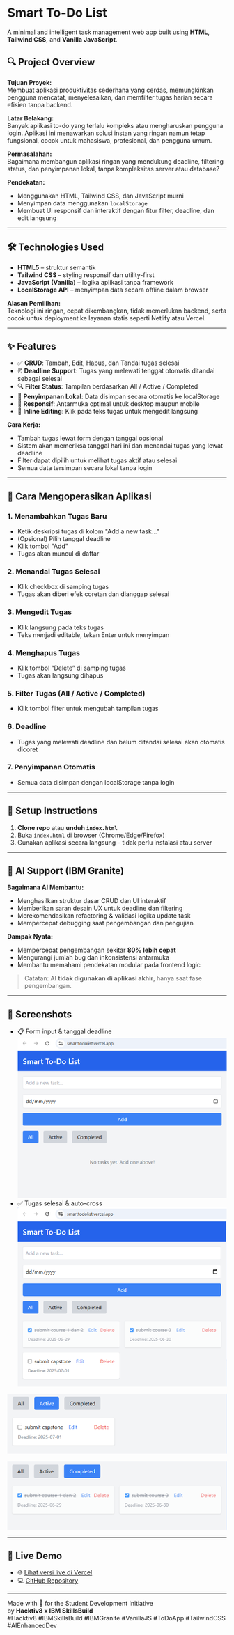 # Smart To-Do List

A minimal and intelligent task management web app built using **HTML**, **Tailwind CSS**, and **Vanilla JavaScript**.

## 🔍 Project Overview

**Tujuan Proyek:**  
Membuat aplikasi produktivitas sederhana yang cerdas, memungkinkan pengguna mencatat, menyelesaikan, dan memfilter tugas harian secara efisien tanpa backend.

**Latar Belakang:**  
Banyak aplikasi to-do yang terlalu kompleks atau mengharuskan pengguna login. Aplikasi ini menawarkan solusi instan yang ringan namun tetap fungsional, cocok untuk mahasiswa, profesional, dan pengguna umum.

**Permasalahan:**  
Bagaimana membangun aplikasi ringan yang mendukung deadline, filtering status, dan penyimpanan lokal, tanpa kompleksitas server atau database?

**Pendekatan:**  
- Menggunakan HTML, Tailwind CSS, dan JavaScript murni  
- Menyimpan data menggunakan `localStorage`  
- Membuat UI responsif dan interaktif dengan fitur filter, deadline, dan edit langsung

---

## 🛠 Technologies Used

- **HTML5** – struktur semantik
- **Tailwind CSS** – styling responsif dan utility-first
- **JavaScript (Vanilla)** – logika aplikasi tanpa framework
- **LocalStorage API** – menyimpan data secara offline dalam browser

**Alasan Pemilihan:**  
Teknologi ini ringan, cepat dikembangkan, tidak memerlukan backend, serta cocok untuk deployment ke layanan statis seperti Netlify atau Vercel.

---

## ✨ Features

- ✅ **CRUD**: Tambah, Edit, Hapus, dan Tandai tugas selesai
- ⏰ **Deadline Support**: Tugas yang melewati tenggat otomatis ditandai sebagai selesai
- 🔍 **Filter Status**: Tampilan berdasarkan All / Active / Completed
- 💾 **Penyimpanan Lokal**: Data disimpan secara otomatis ke localStorage
- 📱 **Responsif**: Antarmuka optimal untuk desktop maupun mobile
- 🧠 **Inline Editing**: Klik pada teks tugas untuk mengedit langsung

**Cara Kerja:**  
- Tambah tugas lewat form dengan tanggal opsional  
- Sistem akan memeriksa tanggal hari ini dan menandai tugas yang lewat deadline  
- Filter dapat dipilih untuk melihat tugas aktif atau selesai  
- Semua data tersimpan secara lokal tanpa login

---

## 🧭 Cara Mengoperasikan Aplikasi

### 1. Menambahkan Tugas Baru
- Ketik deskripsi tugas di kolom "Add a new task..."
- (Opsional) Pilih tanggal deadline
- Klik tombol "Add"
- Tugas akan muncul di daftar

### 2. Menandai Tugas Selesai
- Klik checkbox di samping tugas
- Tugas akan diberi efek coretan dan dianggap selesai

### 3. Mengedit Tugas
- Klik langsung pada teks tugas
- Teks menjadi editable, tekan Enter untuk menyimpan

### 4. Menghapus Tugas
- Klik tombol “Delete” di samping tugas
- Tugas akan langsung dihapus

### 5. Filter Tugas (All / Active / Completed)
- Klik tombol filter untuk mengubah tampilan tugas

### 6. Deadline
- Tugas yang melewati deadline dan belum ditandai selesai akan otomatis dicoret

### 7. Penyimpanan Otomatis
- Semua data disimpan dengan localStorage tanpa login

---

## 🚀 Setup Instructions

1. **Clone repo** atau **unduh `index.html`**
2. Buka `index.html` di browser (Chrome/Edge/Firefox)
3. Gunakan aplikasi secara langsung – tidak perlu instalasi atau server

---

## 🤖 AI Support (IBM Granite)

**Bagaimana AI Membantu:**  
- Menghasilkan struktur dasar CRUD dan UI interaktif  
- Memberikan saran desain UX untuk deadline dan filtering  
- Merekomendasikan refactoring & validasi logika update task  
- Mempercepat debugging saat pengembangan dan pengujian

**Dampak Nyata:**  
- Mempercepat pengembangan sekitar **80% lebih cepat**  
- Mengurangi jumlah bug dan inkonsistensi antarmuka  
- Membantu memahami pendekatan modular pada frontend logic

> Catatan: AI **tidak digunakan di aplikasi akhir**, hanya saat fase pengembangan.

---

## 📸 Screenshots
- 📋 Form input & tanggal deadline  
![alt text](image.png)
- ✅ Tugas selesai & auto-cross 
![alt text](image-1.png)

![alt text](image-2.png)

![alt text](image-3.png)

---

## 🔗 Live Demo

- 🌐 [Lihat versi live di Vercel](https://smarttodolist.vercel.app/)
- 💻 [GitHub Repository](https://github.com/antsig/SmartToDoList-IBMGranite.git)

---

Made with 💙 for the Student Development Initiative  
by **Hacktiv8 x IBM SkillsBuild**  
#Hacktiv8 #IBMSkillsBuild #IBMGranite #VanillaJS #ToDoApp #TailwindCSS #AIEnhancedDev 
